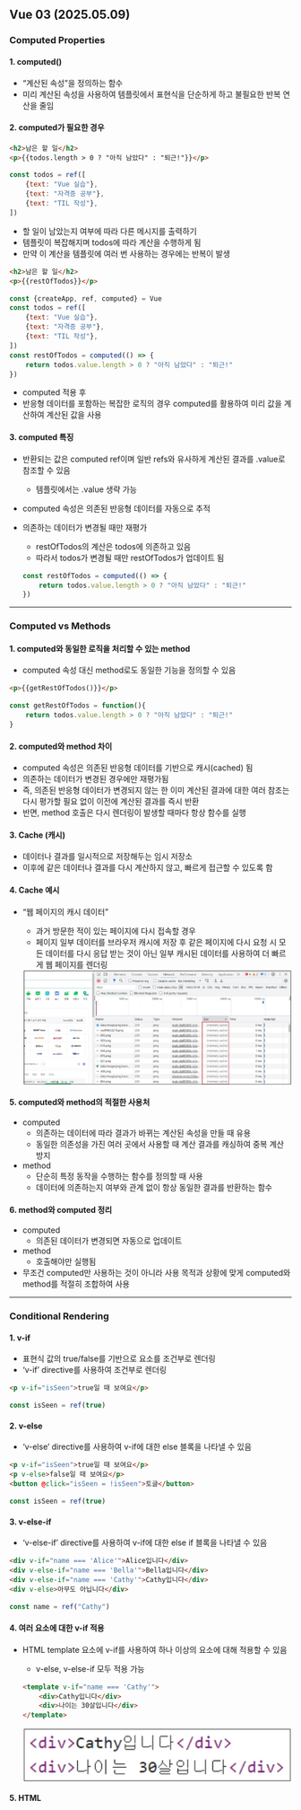 ## Vue 03 (2025.05.09)

### Computed Properties

#### 1. computed()

- “계산된 속성”을 정의하는 함수
- 미리 계산된 속성을 사용하여 템플릿에서 표현식을 단순하게 하고 불필요한 반복 연산을 줄임

#### 2. computed가 필요한 경우

```html
<h2>남은 할 일</h2>
<p>{{todos.length > 0 ? "아직 남았다" : "퇴근!"}}</p>
```

```jsx
const todos = ref([
    {text: "Vue 실습"},
    {text: "자격증 공부"},
    {text: "TIL 작성"},
])
```

- 할 일이 남았는지 여부에 따라 다른 메시지를 출력하기
- 템플릿이 복잡해지며 todos에 따라 계산을 수행하게 됨
- 만약 이 계산을 템플릿에 여러 번 사용하는 경우에는 반복이 발생

```html
<h2>남은 할 일</h2>
<p>{{restOfTodos}}</p>
```

```jsx
const {createApp, ref, computed} = Vue
const todos = ref([
    {text: "Vue 실습"},
    {text: "자격증 공부"},
    {text: "TIL 작성"},
])
const restOfTodos = computed(() => {
    return todos.value.length > 0 ? "아직 남았다" : "퇴근!"
})
```

- computed 적용 후
- 반응형 데이터를 포함하는 복잡한 로직의 경우 computed를 활용하여 미리 값을 계산하여 계산된 값을 사용

#### 3. computed 특징

- 반환되는 값은 computed ref이며 일반 refs와 유사하게 계산된 결과를 .value로 참조할 수 있음
    - 템플릿에서는 .value 생략 가능
- computed 속성은 의존된 반응형 데이터를 자동으로 추적
- 의존하는 데이터가 변경될 때만 재평가
    - restOfTodos의 계산은 todos에 의존하고 있음
    - 따라서 todos가 변경될 때만 restOfTodos가 업데이트 됨
    
    ```jsx
    const restOfTodos = computed(() => {
        return todos.value.length > 0 ? "아직 남았다" : "퇴근!"
    })
    ```
    

---

### Computed vs Methods

#### 1. computed와 동일한 로직을 처리할 수 있는 method

- computed 속성 대신 method로도 동일한 기능을 정의할 수 있음

```html
<p>{{getRestOfTodos()}}</p>
```

```jsx
const getRestOfTodos = function(){
    return todos.value.length > 0 ? "아직 남았다" : "퇴근!"
}
```

#### 2. computed와 method 차이

- computed 속성은 의존된 반응형 데이터를 기반으로 캐시(cached) 됨
- 의존하는 데이터가 변경된 경우에만 재평가됨
- 즉, 의존된 반응형 데이터가 변경되지 않는 한 이미 계산된 결과에 대한 여러 참조는 다시 평가할 필요 없이 이전에 계산된 결과를 즉시 반환
- 반면, method 호출은 다시 렌더링이 발생할 때마다 항상 함수를 실행

#### 3. Cache (캐시)

- 데이터나 결과를 일시적으로 저장해두는 임시 저장소
- 이후에 같은 데이터나 결과를 다시 계산하지 않고, 빠르게 접근할 수 있도록 함

#### 4. Cache 예시

- “웹 페이지의 캐시 데이터”
    - 과거 방문한 적이 있는 페이지에 다시 접속할 경우
    - 페이지 일부 데이터를 브라우저 캐시에 저장 후 같은 페이지에 다시 요청 시 모든 데이터를 다시 응답 받는 것이 아닌 일부 캐시된 데이터를 사용하여 더 빠르게 웹 페이지를 렌더링
    
    <img src="image/0509/0509_1.png" alt="image" align="center">
    

#### 5. computed와 method의 적절한 사용처

- computed
    - 의존하는 데이터에 따라 결과가 바뀌는 계산된 속성을 만들 때 유용
    - 동일한 의존성을 가진 여러 곳에서 사용할 때 계산 결과를 캐싱하여 중복 계산 방지
- method
    - 단순히 특정 동작을 수행하는 함수를 정의할 때 사용
    - 데이터에 의존하는지 여부와 관계 없이 항상 동일한 결과를 반환하는 함수

#### 6. method와 computed 정리

- computed
    - 의존된 데이터가 변경되면 자동으로 업데이트
- method
    - 호출해야만 실행됨
- 무조건 computed만 사용하는 것이 아니라 사용 목적과 상황에 맞게 computed와 method를 적절히 조합하여 사용

---

### Conditional Rendering

#### 1. v-if

- 표현식 값의 true/false를 기반으로 요소를 조건부로 렌더링
- ‘v-if’ directive를 사용하여 조건부로 렌더링

```html
<p v-if="isSeen">true일 때 보여요</p>
```

```jsx
const isSeen = ref(true)
```

#### 2. v-else

- ‘v-else’ directive를 사용하여 v-if에 대한 else 블록을 나타낼 수 있음

```html
<p v-if="isSeen">true일 때 보여요</p>
<p v-else>false일 때 보여요</p>
<button @click="isSeen = !isSeen">토글</button>
```

```jsx
const isSeen = ref(true)
```

#### 3. v-else-if

- ‘v-else-if’ directive를 사용하여 v-if에 대한 else if 블록을 나타낼 수 있음

```html
<div v-if="name === 'Alice'">Alice입니다</div>
<div v-else-if="name === 'Bella'">Bella입니다</div>
<div v-else-if="name === 'Cathy'">Cathy입니다</div>
<div v-else>아무도 아닙니다</div>
```

```jsx
const name = ref("Cathy")
```

#### 4. 여러 요소에 대한 v-if 적용

- HTML template 요소에 v-if를 사용하여 하나 이상의 요소에 대해 적용할 수 있음
    - v-else, v-else-if 모두 적용 가능
    
    ```html
    <template v-if="name === 'Cathy'">
        <div>Cathy입니다</div>
        <div>나이는 30살입니다</div>
    </template>
    ```
    
    <img src="image/0509/0509_2.png" alt="image" align="center">
    

#### 5. HTML <template> element

- 페이지가 로드될 때 렌더링되지 않지만 JavaScript를 사용하여 나중에 문서에서 사용할 수 있도록 하는 HTML을 보유하기 위한 메커니즘
- “보이지 않는 wrapper 역할”

---

### v-if vs v-show

#### 1. v-show

- 표현식 값의 true/false를 기반으로 요소의 가시성(visibility)을 전환

#### 2. v-show 예시

- v-show 요소는 항상 DOM에 렌더링 되어있음
- CSS display 속성만 전환하기 때문

```html
<div v-show="isShow">v-show</div>
```

```jsx
const isShow = ref(false)
```

<img src="image/0509/0509_3.png" alt="image" align="center">

#### 3. v-if와 v-show의 적절한 사용처

- v-if (Cheap initial load, expensive toggle)
    - 초기 조건이 false인 경우 아무 작업도 수행하지 않음
    - 토글 비용이 높음
- v-show
    - 초기 조건에 관계 없이 항상 렌더링
    - 초기 렌더링 비용이 더 높음
- 콘텐츠를 매우 자주 전환해야 하는 경우에는 v-show를 실행 중에 조건이 변경되지 않는 경우에는 v-if를 권장

---

### List Rendering

#### 1. v-for

- 소스 데이터(Array, Object, Number, String, Interable)를 기반으로 요소 또는 템플릿 블록을 화면에 반복적으로 렌더링

#### 2. v-for 구조

- v-for는 alias in expression 형식의 특수 구문을 사용

```html
<div v-for="item in items">
    {{item.text}}
</div>
```

- 인덱스(객체에서는 key)에 대한 별칭을 지정할 수 있음

```html
<div v-for="(item, index) in arr"></div>

<div v-for="value in object"></div>
<div v-for="(value, key) in object"></div>
<div v-for="(value, key, index) in object"></div>
```

#### 3. v-for 예시

1. 배열 반복

```html
<div v-for="(item, index) in myArr">
    {{index}} / {{item}}
</div>
```

```jsx
const myArr = ref([
    {name: "Alice", age: 20},
    {name: "Bella", age: 21},
])
```

2. 객체 반복

```html
<div v-for="(value, key, index) in myObj">
    {{index}} / {{key}} / {{value}}
</div>
```

```jsx
const myObj = ref({
    name: "Cathy",
    age: 30,
})
```

#### 4. 여러 요소에 대한 v-for 적용

- HTML template 요소에 v-for를 사용하여 하나 이상의 요소에 대해 반복 렌더링할 수 있음

```html
<ul>
    <template v-for="item in myArr">
        <li>{{item.name}}</li>
        <li>{{item.age}}</li>
        <hr>
    </template>
</ul>
```

```jsx
const myArr = ref([
    {name: "Alice", age: 20},
    {name: "Bella", age: 21},
])
```

#### 5. 중첩된 v-for

- 각 v-for의 하위 영역(scope)은 상위 영역에 접근할 수 있음

```html
<ul v-for="item in myInfo">
    <li v-for="friend in item.friends">
        {{item.name}} - {{friend}}
    </li>
</ul>
```

```jsx
const myInfo = ref([
    {name: "Alice", age: 20, friends: ["Bella", "Cathy", "Dan"]},
    {name: "Bella", age: 21, friends: ["Alice", "Cathy"]},
])
```

---

### v-for with key

#### 1. v-for와 key

- 반드시 v-for와 key를 함께 사용
    - 내부 컴포넌트의 상태를 일관되게 하여 데이터의 예측 가능한 행동을 유지하기 위함
- key는 반드시 각 요소에 대한 고유한 값을 나타낼 수 있는 식별자여야 함

```html
<div v-for="item in items" :key="item.id">
    <!-- content -->
</div>
```

```jsx
let id = 0
const items = ref([
    {id: id++, name: "Alice"},
    {id: id++, name: "Bella"},
])
```

#### 2. 내장 특수 속성 ‘key’의 필요성

- 각 항목이 서로 구분되는 고유 식별자 역할
- number 혹은 string으로만 사용해야 함
- Vue의 내부 가상 DOM 알고리즘이 이전 목록과 새 노드 목록을 비교할 때 각 node를 식별하는 용도로 사용
    - key를 통해 “이 항목은 이 데이터에 해당한다”는 힌트를 줌으로써 변경 시에도 올바른 항목만 효율적으로 업데이트할 수 있음
- Vue 내부 동작 관련된 부분이기에 최대한 작성하려고 노력할 것

#### 3. 올바른 key 선택 기준

- 권장되는 key 값
    - 데이터베이스의 고유 ID
    - 항목 고유 식별자 (예: UUID)
- 피해야 할 key 값
    - 배열 인덱스 (index)
    - 객체 자체

---

### v-for with v-if

#### 1. v-for with v-if

- 동일 요소에 v-for와 v-if를 함께 사용하지 않음
    - 동일한 요소에서 v-if가 v-for보다 우선순위가 더 높기 때문
- v-if에서의 조건은 v-for 범위의 변수에 접근할 수 없음

#### 2. v-for와 v-if 문제 상황

- todo 데이터 중 이미 처리한(isComplete === true) todo만 출력하기
    - v-if가 더 높은 우선순위를 가지므로, v-for 범위의 todo 데이터를 v-if에서 사용할 수 없음
    
    ```html
    <ul>
        <li v-for="todo in todos" v-if="!todo.isComplete" :key="todo.id">
            {{todo.name}}
        </li>
    </ul>
    ```
    
    ```jsx
    let id = 0
    const todos = ref([
        {id: id++, name: "복습", isComplete: true},
        {id: id++, name: "예습", isComplete: false},
        {id: id++, name: "저녁식사", isComplete: true},
        {id: id++, name: "노래방", isComplete: false},
    ])
    ```
    
    <img src="image/0509/0509_4.png" alt="image" align="center">
    

#### 3. v-for와 v-if 해결법 2가지

1. computed 활용
2. v-for와 <template> 요소 활용

#### 4. v-for와 v-if 해결법

1. computed를 활용해 이미 필터링된 목록을 반환하여 반복하도록 설정

```html
<ul>
    <li v-for="todo in completeTodos" :key="todo.id">
        {{todo.name}}
    </li>
</ul>
```

```jsx
let id = 0
const todos = ref([
    {id: id++, name: "복습", isComplete: true},
    {id: id++, name: "예습", isComplete: false},
    {id: id++, name: "저녁식사", isComplete: true},
    {id: id++, name: "노래방", isComplete: false},
])
const completeTodos = computed(() => {
    return todos.value.filter((todo) => !todo.isComplete)
})
```

2. v-for와 template 요소를 사용하여 v-if 위치를 이동

```html
<ul>
    <template v-for="todo in todos" :key="todo.id">
        <li v-if="!todo.isComplete">
            {{todo.name}}
        </li>
    </template>
</ul>
```

```jsx
let id = 0
const todos = ref([
    {id: id++, name: "복습", isComplete: true},
    {id: id++, name: "예습", isComplete: false},
    {id: id++, name: "저녁식사", isComplete: true},
    {id: id++, name: "노래방", isComplete: false},
])
```

---

### Watchers

#### 1. watch()

- 하나 이상의 반응형 데이터를 감시하고, 감시하는 데이터가 변경되면 콜백 함수를 호출

#### 2. watch 구조

```jsx
watch(source, (newValue, oldValue) => {
    // do something
})
```

- 첫 번째 인자 (source)
    - watch가 감시하는 대상
        - 반응형 변수
        - 값을 반환하는 함수 등
- 두 번째 인자 (callback function)
    - source가 변경될 때 호출되는 콜백 함수
        1. newValue
            1. 감시하는 대상이 변화된 값
        2. oldValue (optional)
            1. 감시하는 대상의 기존 값

#### 3. watch 기본 동작

```html
<button @click="count++">Add 1</button>
<p>Count: {{count}}</p>
```

```jsx
watch(count, (newValue, oldValue) => {
    console.log(`newValue: ${newValue}, oldValue: ${oldValue}`)
})
```

<img src="image/0509/0509_5.png" alt="image" align="center">

#### 4. watch 예시

- 감시하는 변수에 변화가 생겼을 때 연관 데이터 업데이트하기

```html
<input v-model="message">
<p>Message length: {{messageLength}}</p>
```

```jsx
const message = ref("")
const messageLength = ref(0)
watch(message, (newValue) => {
    messageLength.value = newValue.length
})
```

<img src="image/0509/0509_6.png" alt="image" align="center">

#### 5. 여러 source를 감시하는 watch

- 배열을 활용하여 여러 대상을 감시할 수 있음

```jsx
watch([foo, bar], ([newFoo, newBar], [prevFoo, prevBar]) => {
    /* ... */
})
```

---

### computed vs watch

#### 1. Computed와 Watchers

- computed와 watch 모두 의존(감시)하는 원본 데이터를 직접 변경하지 않음

```python
1. Computed
	# 동작
		"""
		의존하는 데이터 속성의 계산된 값을 반환
		"""
		
	# 사용 목적
		"""
		계산한 값을 캐싱하여 재사용 중복 계산 방지
		"""
		
	# 사용 예시
		"""
		연산된 길이, 필터링된 목록 계산 등
		"""

2. Watchers
	# 동작
		"""
		특정 데이터 속성의 변화를 감시하고 작업을 수행 (side-effects)
		"""
		
	# 사용 목적
		"""
		데이터 변화에 따른 특정 작업을 수행
		"""
		
	# 사용 예시
		"""
		DOM 변경, 다른 비동기 작업 수행, 외부 API와 연동 등
		"""

3. 공통점
	"""
	데이터의 변화를 감지하고 처리
	"""
```

<img src="image/0509/0509_7.png" alt="image" align="center">

---

### Lifecycle Hooks

#### 1. Lifecycle Hooks

- Vue 컴포넌트의 생성부터 소멸까지 각 단계에서 실행되는 함수

#### 2. Lifecycle Hooks Diagram

- 컴포넌트의 생애 주기 중간 중간에 함수를 제공
- 개발자는 컴포넌트의 특정 시점에 원하는 로직을 실행할 수 있음

<img src="image/0509/0509_8.png" alt="image" align="center">

#### 3. 주요 Lifecycle Hooks

- 생성 단계 / 마운트 단계 / 업데이트 단계 / 소멸 단계 등 다양한 단계 존재
- 가장 일반적으로 사용되는 것은 onMounted, onUpdated, onUnmounted

#### 4. 주요 Lifecycle Hooks - Mounting

- Vue 컴포넌트 인스턴스가 초기 렌더링 및 DOM 요소 생성이 완료된 후 특정 로직을 수행하기

```jsx
const {createApp, ref, onMounted} = Vue
const app = createApp({
    setup(){
        onMounted(() => {
            console.log("mounted")
        })
    }
})
```

<img src="image/0509/0509_9.png" alt="image" align="center">

#### 5. 주요 Lifecycle Hooks - Updating

- 반응형 데이터의 변경으로 인해 컴포넌트의 DOM이 업데이트된 후 특정 로직을 수행하기

```html
<button @click="count++">Add 1</button>
<p>Count: {{count}}</p>
<p>{{message}}</p>
```

```jsx
const {createApp, ref, onUpdated} = Vue
const count = ref(0)
const message = ref(null)
onUpdated(() => {
    message.value = "updated!"
})
```

<img src="image/0509/0509_10.png" alt="image" align="center">

#### 6. Lifecycle Hooks with Cat API

- Mounting 시점에 Cat API에 요청을 보내고 애플리케이션 시작하기

```jsx
const {createApp, ref, onMounted} = Vue
const getCatImage = function(){
    axios({
        method: "get",
        url: URL,
    })
        .then((response) => {
            const imgUrl = response.data[0].url
            return imgUrl
        })
        .then((imgData) => {
            const imgElem = document.createElement("img")
            imgElem.setAttribute("src", imgData)
            document.body.appendChild(imgElem)
        })
        .catch((error) => {
            console.log("실패했다옹")
        })
}
const app = createApp({
    setup(){
        onMounted(() => {
            getCatImage()
        })
    }
})
```

---

### Vue Style Guide

#### 1. Vue Style Guide

- Vue의 스타일 가이드 규칙은 우선순위에 따라 4가지 범주로 나뉨
- 규칙 범주
    - 우선순위 A
        - 필수 (Essential)
            - 오류를 방지하는 데 도움이 되므로 어떤 경우에도 규칙을 학습하고 준수
    - 우선순위 B
        - 적극 권장 (Strongly Recommended)
            - 가독성 및/또는 개발자 경험을 향상시킴
            - 규칙을 어겨도 코드는 여전히  실행되겠지만, 정당한 사유가 있어야 규칙을 위반할 수 있음
    - 우선순위 C
        - 권장 (Recommended)
            - 일관성을 보장하도록 임의의 선택을 할 수 있음
    - 우선순위 D
        - 주의 필요 (Use with Caution)
            - 잠재적 위험 특성을 고려함

#### 2. 우선순위 A

1. v-for에 key 작성하기

<img src="image/0509/0509_11.png" alt="image" align="center">

2. 동일 요소에 v-if와 v-for 함께 사용하지 않기

<img src="image/0509/0509_12.png" alt="image" align="center">

---

### 참고

#### 1. computed 주의사항

1. computed의 반환 값은 변경하지 말 것
    1. computed의 반환 값은 의존하는 데이터의 파생된 값
        1. 이미 의존하는 데이터에 의해 계산이 완료된 값
    2. 일종의 snapshot이며 의존하는 데이터가 변경될 때만 새 snapshot이 생성됨
    3. 계산된 값은 읽기 전용으로 취급되어야 하며 변경되어서는 안 됨
    4. 대신 새 값을 얻기 위해서는 의존하는 데이터를 업데이트해야 함
2. computed에서 reverse() 및 sort() 사용 시 원본 배열을 변경하기 때문에 원본 배열의 복사본을 만들어서 진행해야 함

```jsx
// 바람직하지 않은 방식
return numbers.reverse()

// 바람직한 방식
return [...numbers].reverse()
```

#### 2. Lifecycle Hooks 주의사항

- Lifecycle Hooks는 동기적으로 작성해야 함
- Vue는 컴포넌트가 초기화될 때 모든 Hooks를 한 번에 스캔하고 준비하기 때문
- 만약 비동기로(예: setTimeout) 훅을 등록하려고 하면, 이미 라이프사이클 단계가 지나간 후에 hooks를 설정하는 상황이 발생
- 비동기로 작성할 경우 Vue는 해당 훅을 인식하지 못하며, 원래 의도한 타이밍에 실행되지 않게 됨
- Lifecycle Hooks는 컴포넌트 로딩 과정에서 동기적으로 정의함으로써, Vue가 올바른 타이밍에 해당 로직을 수행할 수 있도록 보장해야 함

```jsx
setTimeout(() => {
    onMounted(() => {
        console.log("이 코드는 실행되지 않습니다!")
    })
}, 100)
```

#### 3. v-for와 배열을 활용한 “필터링 / 정렬” 활용

- 원본 데이터를 수정하거나 교체하지 않고, 필터링하거나 정렬된 새로운 데이터를 표시하는 방법
    1. computed 활용
        1. 원본 기반으로 필터링된 새로운 결과를 생성
        
        ```html
        <li v-for="number in evenNumbers">
            {{number}}
        </li>
        ```
        
        ```jsx
        const numbers = ref([1, 2, 3, 4, 5])
        const evenNumbers = computed(() => {
            return numbers.value.filter((number) => number % 2 === 0)
        })
        ```
        
    2. method 활용
        1. computed가 불가능한 중첩된 v-for에 경우 사용
        
        ```html
        <ul v-for="numbers in numberSets">
            <li v-for="num in evenNumbers(numbers)">{{num}}</li>
        </ul>
        ```
        
        ```jsx
        const numberSets = ref([
            [1, 2, 3, 4, 5],
            [6, 7, 8, 9, 10],
        ])
        const evenNumbers = function(numbers){
            return numbers.filter((number) => number % 2 === 0)
        }
        ```
        

#### 4. 배열 변경 관련 메서드

- v-for와 배열을 함께 사용 시 배열의 메서드를 주의해서 사용해야 함
    1. 변화 메서드
        1. 호출하는 원본 배열을 변경
        
        ```jsx
        1. push()
        
        2. pop()
        
        3. shift()
        
        4. unshift()
        
        5. splice()
        
        6. sort()
        
        7. reverse()
        ```
        
    2. 배열 교체
        1. 원본 배열을 수정하지 않고, 항상 새 배열을 반환
        
        ```jsx
        1. filter()
        
        2. concat()
        
        3. slice()
        ```
        

#### 5. Todo 애플리케이션 구현

- v-model, v-on, v-bind, v-for를 활용

```html
<form @submit.prevent="addTodo">
    <input v-model="newTodo">
    <button>Add Todo</button>
</form>
<ul>
    <li v-for="todo in todos" :key="todo.id">
        {{todo.text}}
        <button @click="removeTodo(todo)">X</button>
    </li>
</ul>
```

```jsx
let id = 0
const newTodo = ref(null)
const todos = ref([
    {id: id++, text: "Learn HTML"},
    {id: id++, text: "Learn JS"},
    {id: id++, text: "Learn Vue"},
])
const addTodo = function(){
    todos.value.push({id: id++, text: newTodo.value})
    newTodo.value = null
}
const removeTodo = function(selectedTodo){
    todos.value = todos.value.filter((todo) => todo !== selectedTodo)
}
```
